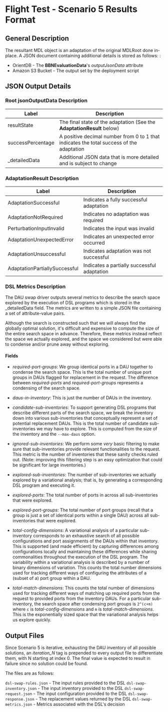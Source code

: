 # Flight Test - Scenario 5 Results Format

## General Description

The resultant MDL object is an adaptation of the original MDLRoot done in-place. A JSON document containing additional 
details is stored as follows: :

 - OrientDB - The **BBNEvaluationData**'s _outputJsonData_ attribute
 - Amazon S3 Bucket - The output set by the deployment script

## JSON Output Details

### Root jsonOutputData Description

| Label             | Description                                                                               |
|-------------------|-------------------------------------------------------------------------------------------|
| resultState       | The final state of the adaptation  (See the **AdaptationResult** below)                   |
| successPercentage | A positive decimal number from 0 to 1 that indicates the total success of the adaptation  |
| _detailedData      | Additional JSON data that is more detailed and is subject to change                      |

### AdaptationResult Description

| Label                         | Description                                           |
|-------------------------------|-------------------------------------------------------|
| AdaptationSuccessful          | Indicates a fully successful adaptation               |
| AdaptationNotRequired         | Indicates no adaptation was required                  |
| PerturbationInputInvalid      | Indicates the input was invalid                       |
| AdaptationUnexpectedError     | Indicates an unexpected error occurred                |
| AdaptationUnsuccessful        | Indicates adaptation was not successful               |
| AdaptationPartiallySuccessful | Indicates a partially successful adaptation           |

### DSL Metrics Description

The DAU swap driver outputs several metrics to describe the search space
explored by the execution of DSL programs which is stored in the 
_detailedData field. The metrics are written to a simple
JSON file containing a set of attribute-value pairs.

Although the search is constructed such that we will always find the globally
optimal solution, it's difficult and expensive to compute the size of the
entire search space in advance. Therefore, these metrics instead reflect the
space we actually explored, and the space we considered but were able to
condense and/or prune away without exploring.  

#### Fields

 * *required-port-groups*: We group identical ports in a DAU together to
   condense the search space. This is the total number of unique port groups in
   DAUs flagged for replacement in the request. The difference between
   *required-ports* and *required-port-groups* represents a condensing of the
   search space.

 * *daus-in-inventory*: This is just the number of DAUs in the inventory.

 * *candidate-sub-inventories*: To support generating DSL programs that
   describe different parts of the search space, we break the inventory down
   into various sub-inventories that conceptually represent a set of potential
   replacement DAUs. This is the total number of candidate sub-inventories we
   may have to explore. This is computed from the size of the inventory and the
   `--max-daus` option.

 * *ignored-sub-inventories*: We perform some *very* basic filtering to make
   sure that sub-inventories provide relevant functionalities to the request.
   This metric is the number of inventories that these sanity checks ruled out.
   (Note: improving this filtering step is an easy optimization that could be
   significant for large inventories.)

 * *explored-sub-inventories*: The number of sub-inventories we actually
   explored by a variational analysis; that is, by generating a corresponding
   DSL program and executing it.

 * *explored-ports*: The total number of ports in across all sub-inventories
   that were explored.

 * *explored-port-groups*: The total number of port groups (recall that a group
   is just a set of identical ports within a single DAU) across all
   sub-inventories that were explored.

 * *total-config-dimensions*: A variational analysis of a particular
   sub-inventory corresponds to an exhaustive search of all possible
   configurations and port assignments of the DAUs within that inventory. This
   is supported (and made efficient) by capturing differences among
   configurations locally and maintaining these differences while sharing
   commonalities throughout the execution of the DSL program. The variability
   within a variational analysis is described by a number of binary dimensions
   of variation. This counts the total number dimensions used for tracking
   different ways of configuring the attributes of a (subset of a) port group
   within a DAU.

 * *total-match-dimensions*: This counts the total number of dimensions used
   for tracking different ways of matching up required ports from the request
   to provided ports from the inventory DAUs. For a particular sub-inventory,
   the search space after condensing port groups is `2^(c+m)` where `c` is
   *total-config-dimensions* and `m` is *total-match-dimensions*. This is the
   exponentially sized space that the variational analysis helps us explore
   quickly.

## Output Files

Since Scenario 5 is iterative, exhausting the DAU inventory of all possible solutions, an _iteration_N_ tag is 
prepended to every output file to differentiate them, with N starting at index 0. The final value is expected to 
result in failure since no solution could be found.

The files are as follows:  

`dsl-swap-rules.json` - The input rules provided to the DSL
`dsl-swap-inventory.json` - The input inventory provided to the DSL
`dsl-swap-request.json` - The input configuration provided to the DSL
`dsl-swap-response.json` - The replacement values returned by the DSL
`dsl-swap-metrics.json` - Metrics associated with the DSL's decision
